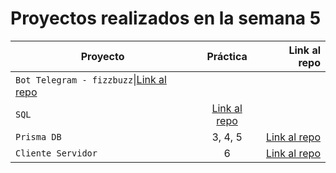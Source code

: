 # Proyectos realizados en la semana 5
| Proyecto | Práctica | Link al repo |
| ------------- |:-------------:| -----:|
|`Bot Telegram - fizzbuzz`\|[Link al repo](https://github.com/DiegoCantarell/FizzBuzz)|
|`SQL`|[Link al repo](https://github.com/DiegoCantarell/fizzbuzz-1)|
|`Prisma DB`|3, 4, 5|[Link al repo](https://github.com/DiegoCantarell/code-challenge)|
|`Cliente Servidor`|6|[Link al repo](https://github.com/DiegoCantarell/trello-js)|


